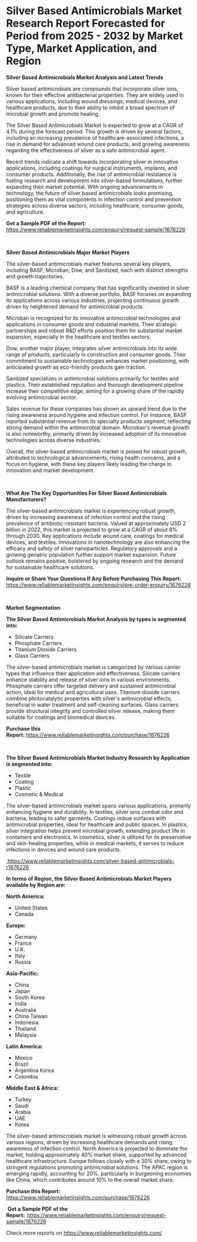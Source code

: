 <p><h1>Silver Based Antimicrobials Market Research Report Forecasted for Period from 2025 -  2032 by Market Type, Market Application, and Region</h1></p><p><strong>Silver Based Antimicrobials Market Analysis and Latest Trends</strong></p>
<p><p>Silver based antimicrobials are compounds that incorporate silver ions, known for their effective antibacterial properties. They are widely used in various applications, including wound dressings, medical devices, and healthcare products, due to their ability to inhibit a broad spectrum of microbial growth and promote healing.</p><p>The Silver Based Antimicrobials Market is expected to grow at a CAGR of 4.1% during the forecast period. This growth is driven by several factors, including an increasing prevalence of healthcare-associated infections, a rise in demand for advanced wound care products, and growing awareness regarding the effectiveness of silver as a safe antimicrobial agent. </p><p>Recent trends indicate a shift towards incorporating silver in innovative applications, including coatings for surgical instruments, implants, and consumer products. Additionally, the rise of antimicrobial resistance is fueling research and development into silver-based formulations, further expanding their market potential. With ongoing advancements in technology, the future of silver based antimicrobials looks promising, positioning them as vital components in infection control and prevention strategies across diverse sectors, including healthcare, consumer goods, and agriculture.</p></p>
<p><strong>Get a Sample PDF of the Report:&nbsp;</strong> <a href="https://www.reliablemarketinsights.com/enquiry/request-sample/1676226?utm_campaign=2888&utm_medium=2&utm_source=Github&utm_content=ia&utm_term=01042025&utm_id=silver-based-antimicrobials">https://www.reliablemarketinsights.com/enquiry/request-sample/1676226</a></p>
<p>&nbsp;</p>
<p><strong>Silver Based Antimicrobials Major Market Players</strong></p>
<p><p>The silver-based antimicrobials market features several key players, including BASF, Microban, Dow, and Sanitized, each with distinct strengths and growth trajectories. </p><p>BASF is a leading chemical company that has significantly invested in silver antimicrobial solutions. With a diverse portfolio, BASF focuses on expanding its applications across various industries, projecting continuous growth driven by heightened demand for antimicrobial products. </p><p>Microban is recognized for its innovative antimicrobial technologies and applications in consumer goods and industrial markets. Their strategic partnerships and robust R&D efforts position them for substantial market expansion, especially in the healthcare and textiles sectors.</p><p>Dow, another major player, integrates silver antimicrobials into its wide range of products, particularly in construction and consumer goods. Their commitment to sustainable technologies enhances market positioning, with anticipated growth as eco-friendly products gain traction.</p><p>Sanitized specializes in antimicrobial solutions primarily for textiles and plastics. Their established reputation and thorough development pipeline increase their competitive edge, aiming for a growing share of the rapidly evolving antimicrobial sector.</p><p>Sales revenue for these companies has shown an upward trend due to the rising awareness around hygiene and infection control. For instance, BASF reported substantial revenue from its specialty products segment, reflecting strong demand within the antimicrobial domain. Microban's revenue growth is also noteworthy, primarily driven by increased adoption of its innovative technologies across diverse industries.</p><p>Overall, the silver-based antimicrobials market is poised for robust growth, attributed to technological advancements, rising health concerns, and a focus on hygiene, with these key players likely leading the charge in innovation and market development.</p></p>
<p>&nbsp;</p>
<p><strong>What Are The Key Opportunities For Silver Based Antimicrobials Manufacturers?</strong></p>
<p><p>The silver-based antimicrobials market is experiencing robust growth, driven by increasing awareness of infection control and the rising prevalence of antibiotic-resistant bacteria. Valued at approximately USD 2 billion in 2022, this market is projected to grow at a CAGR of about 8% through 2030. Key applications include wound care, coatings for medical devices, and textiles. Innovations in nanotechnology are also enhancing the efficacy and safety of silver nanoparticles. Regulatory approvals and a growing geriatric population further support market expansion. Future outlook remains positive, bolstered by ongoing research and the demand for sustainable healthcare solutions.</p></p>
<p><strong>Inquire or Share Your Questions If Any Before Purchasing This Report:</strong> <a href="https://www.reliablemarketinsights.com/enquiry/pre-order-enquiry/1676226?utm_campaign=2888&utm_medium=2&utm_source=Github&utm_content=ia&utm_term=01042025&utm_id=silver-based-antimicrobials">https://www.reliablemarketinsights.com/enquiry/pre-order-enquiry/1676226</a></p>
<p>&nbsp;</p>
<p><strong>Market Segmentation</strong></p>
<p><strong>The Silver Based Antimicrobials Market Analysis by types is segmented into:</strong></p>
<p><ul><li>Silicate Carriers</li><li>Phosphate Carriers</li><li>Titanium Dioxide Carriers</li><li>Glass Carriers</li></ul></p>
<p><p>The silver-based antimicrobials market is categorized by various carrier types that influence their application and effectiveness. Silicate carriers enhance stability and release of silver ions in various environments. Phosphate carriers offer targeted delivery and sustained antimicrobial action, ideal for medical and agricultural uses. Titanium dioxide carriers combine photocatalytic properties with silver's antimicrobial effects, beneficial in water treatment and self-cleaning surfaces. Glass carriers provide structural integrity and controlled silver release, making them suitable for coatings and biomedical devices.</p></p>
<p><strong>Purchase this Report:&nbsp;</strong><a href="https://www.reliablemarketinsights.com/purchase/1676226?utm_campaign=2888&utm_medium=2&utm_source=Github&utm_content=ia&utm_term=01042025&utm_id=silver-based-antimicrobials">https://www.reliablemarketinsights.com/purchase/1676226</a></p>
<p>&nbsp;</p>
<p><strong>The Silver Based Antimicrobials Market Industry Research by Application is segmented into:</strong></p>
<p><ul><li>Textile</li><li>Coating</li><li>Plastic</li><li>Cosmetic & Medical</li></ul></p>
<p><p>The silver-based antimicrobials market spans various applications, primarily enhancing hygiene and durability. In textiles, silver ions combat odor and bacteria, leading to safer garments. Coatings imbue surfaces with antimicrobial properties, ideal for healthcare and public spaces. In plastics, silver integration helps prevent microbial growth, extending product life in containers and electronics. In cosmetics, silver is utilized for its preservative and skin-healing properties, while in medical markets, it serves to reduce infections in devices and wound care products.</p></p>
<p><a href="https://www.reliablemarketinsights.com/silver-based-antimicrobials-r1676226?utm_campaign=2888&utm_medium=2&utm_source=Github&utm_content=ia&utm_term=01042025&utm_id=silver-based-antimicrobials">&nbsp;https://www.reliablemarketinsights.com/silver-based-antimicrobials-r1676226</a></p>
<p><strong>In terms of Region, the Silver Based Antimicrobials Market Players available by Region are:</strong></p>
<p>
    <p> <strong> North America: </strong>
        <ul>
            <li>United States</li>
            <li>Canada</li>
        </ul>
        </p> 
    <p> <strong> Europe: </strong>
        <ul>
            <li>Germany</li>
            <li>France</li>
            <li>U.K.</li>
            <li>Italy</li>
            <li>Russia</li>
        </ul>
        </p> 
    <p> <strong> Asia-Pacific: </strong>
        <ul>
            <li>China</li>
            <li>Japan</li>
            <li>South Korea</li>
            <li>India</li>
            <li>Australia</li>
            <li>China Taiwan</li>
            <li>Indonesia</li>
            <li>Thailand</li>
            <li>Malaysia</li>
        </ul>
        </p> 
    <p> <strong> Latin America: </strong>
        <ul>
            <li>Mexico</li>
            <li>Brazil</li>
            <li>Argentina Korea</li>
            <li>Colombia</li>
        </ul>
        </p> 
    <p> <strong> Middle East & Africa: </strong>
        <ul>
            <li>Turkey</li>
            <li>Saudi</li>
            <li>Arabia</li>
            <li>UAE</li>
            <li>Korea</li>
        </ul>
    </p>
    </p>
<p><p>The silver-based antimicrobials market is witnessing robust growth across various regions, driven by increasing healthcare demands and rising awareness of infection control. North America is projected to dominate the market, holding approximately 40% market share, supported by advanced healthcare infrastructure. Europe follows closely with a 30% share, owing to stringent regulations promoting antimicrobial solutions. The APAC region is emerging rapidly, accounting for 20%, particularly in burgeoning economies like China, which contributes around 10% to the overall market share.</p></p>
<p><strong>Purchase this Report: </strong><a href="https://www.reliablemarketinsights.com/purchase/1676226?utm_campaign=2888&utm_medium=2&utm_source=Github&utm_content=ia&utm_term=01042025&utm_id=silver-based-antimicrobials">https://www.reliablemarketinsights.com/purchase/1676226</a></p>
<p>&nbsp;<strong>Get a Sample PDF of the Report:&nbsp;&nbsp;</strong><a href="https://www.reliablemarketinsights.com/enquiry/request-sample/1676226?utm_campaign=2888&utm_medium=2&utm_source=Github&utm_content=ia&utm_term=01042025&utm_id=silver-based-antimicrobials">https://www.reliablemarketinsights.com/enquiry/request-sample/1676226</a></p>
<p><strong></strong></p>
<p>Check more reports on <a href="https://www.reliablemarketinsights.com/?utm_campaign=2888&utm_medium=2&utm_source=Github&utm_content=ia&utm_term=01042025&utm_id=silver-based-antimicrobials">https://www.reliablemarketinsights.com/</a></p>